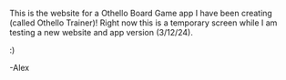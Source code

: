 This is the website for a Othello Board Game app I have been creating (called Othello Trainer)! Right now this is a temporary screen while I am testing a new website and app version (3/12/24).

:)

-Alex
